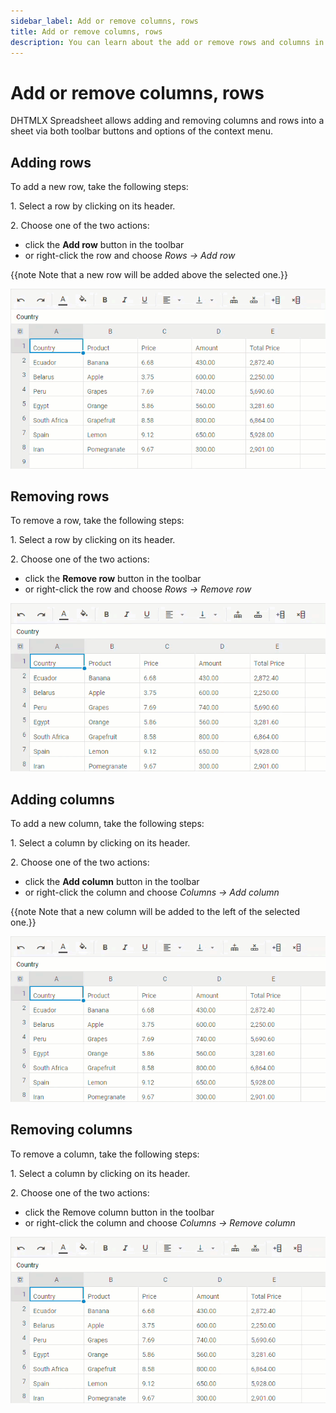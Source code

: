 ```yaml
---
sidebar_label: Add or remove columns, rows
title: Add or remove columns, rows
description: You can learn about the add or remove rows and columns in the documentation of the DHTMLX JavaScript Spreadsheet library. Browse developer guides and API reference, try out code examples and live demos, and download a free 30-day evaluation version of DHTMLX Spreadsheet.
---
```


# Add or remove columns, rows

DHTMLX Spreadsheet allows adding and removing columns and rows into a sheet via both toolbar buttons and options of the context menu.

## Adding rows

To add a new row, take the following steps:

1\. Select a row by clicking on its header.

2\. Choose one of the two actions:

- click the **Add row** button in the toolbar
- or right-click the row and choose *Rows -> Add row*

{{note Note that a new row will be added above the selected one.}}

![Adding rows](assets/adding_rows.gif)

## Removing rows

To remove a row, take the following steps:

1\. Select a row by clicking on its header.

2\. Choose one of the two actions:

- click the **Remove row** button in the toolbar
- or right-click the row and choose *Rows -> Remove row*

![Removing rows](assets/removing_rows.gif)

## Adding columns

To add a new column, take the following steps:

1\. Select a column by clicking on its header.

2\. Choose one of the two actions:

- click the **Add column** button in the toolbar
- or right-click the column and choose *Columns -> Add column*

{{note Note that a new column will be added to the left of the selected one.}}

![Adding columns](assets/adding_cols.gif)

## Removing columns

To remove a column, take the following steps:

1\. Select a column by clicking on its header.

2\. Choose one of the two actions:

- click the Remove column button in the toolbar
- or right-click the column and choose *Columns -> Remove column*

![Removing columns](assets/removing_cols.gif)
